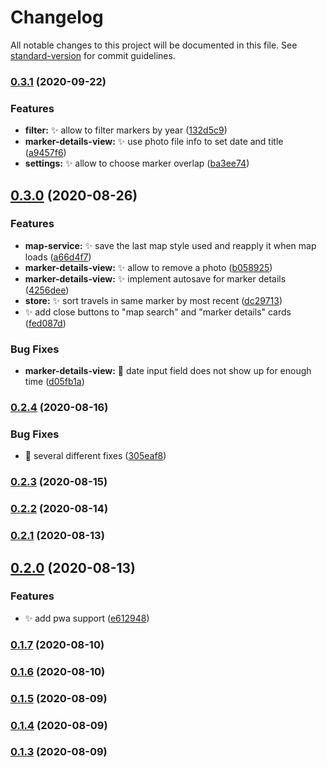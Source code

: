 # Changelog

All notable changes to this project will be documented in this file. See [standard-version](https://github.com/conventional-changelog/standard-version) for commit guidelines.

### [0.3.1](https://github.com/Andr35/mymapp/compare/v0.3.0...v0.3.1) (2020-09-22)


### Features

* **filter:** ✨ allow to filter markers by year ([132d5c9](https://github.com/Andr35/mymapp/commit/132d5c903912143622fd4a95a89eeb6671ba08f3))
* **marker-details-view:** ✨ use photo file info to set date and title ([a9457f6](https://github.com/Andr35/mymapp/commit/a9457f686efb33962e7c7100d9a16f16871cc705))
* **settings:** ✨ allow to choose marker overlap ([ba3ee74](https://github.com/Andr35/mymapp/commit/ba3ee74299c8874a5736f3c2f0734cd1868f3495))

## [0.3.0](https://github.com/Andr35/mymapp/compare/v0.2.4...v0.3.0) (2020-08-26)


### Features

* **map-service:** ✨ save the last map style used and reapply it when map loads ([a66d4f7](https://github.com/Andr35/mymapp/commit/a66d4f7e12f166b1133df09232e6b24a8faee328))
* **marker-details-view:** ✨ allow to remove a photo ([b058925](https://github.com/Andr35/mymapp/commit/b058925f22e81a14c95eb4d5c688b6505db54e14))
* **marker-details-view:** ✨ implement autosave for marker details ([4256dee](https://github.com/Andr35/mymapp/commit/4256dee6b01bbeeedf59fd29991f122f54bcdd9c))
* **store:** ✨ sort travels in same marker by most recent ([dc29713](https://github.com/Andr35/mymapp/commit/dc2971340a1c6f16e20008546e00fc389dfe1481))
* ✨ add close buttons to "map search" and "marker details" cards ([fed087d](https://github.com/Andr35/mymapp/commit/fed087d392f6cfb497eee255244e3985ee2dfcad))


### Bug Fixes

* **marker-details-view:** 🐛 date input field does not show up for enough time ([d05fb1a](https://github.com/Andr35/mymapp/commit/d05fb1aed75f3f6629c52121696b3fdd965fba05))

### [0.2.4](https://github.com/Andr35/mymapp/compare/v0.2.3...v0.2.4) (2020-08-16)


### Bug Fixes

* 🐛 several different fixes ([305eaf8](https://github.com/Andr35/mymapp/commit/305eaf8c17971f261450d4c0b78b00707fa9498d))

### [0.2.3](https://github.com/Andr35/mymapp/compare/v0.2.2...v0.2.3) (2020-08-15)

### [0.2.2](https://github.com/Andr35/mymapp/compare/v0.2.1...v0.2.2) (2020-08-14)

### [0.2.1](https://github.com/Andr35/mymapp/compare/v0.2.0...v0.2.1) (2020-08-13)

## [0.2.0](https://github.com/Andr35/mymapp/compare/v0.1.7...v0.2.0) (2020-08-13)


### Features

* ✨ add pwa support ([e612948](https://github.com/Andr35/mymapp/commit/e61294862e0bbe898670562f75453f916bf7e17c))

### [0.1.7](https://github.com/Andr35/mymapp/compare/v0.1.6...v0.1.7) (2020-08-10)

### [0.1.6](https://github.com/Andr35/mymapp/compare/v0.1.5...v0.1.6) (2020-08-10)

### [0.1.5](https://github.com/Andr35/mymapp/compare/v0.1.4...v0.1.5) (2020-08-09)

### [0.1.4](https://github.com/Andr35/mymapp/compare/v0.1.3...v0.1.4) (2020-08-09)

### [0.1.3](https://github.com/Andr35/mymapp/compare/v0.1.2...v0.1.3) (2020-08-09)
